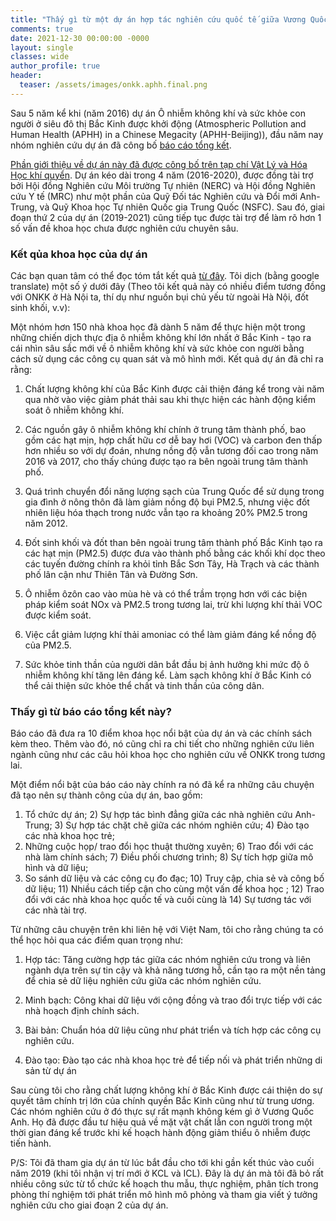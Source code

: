```yaml
---
title: "Thấy gì từ một dự án hợp tác nghiên cứu quốc tế giữa Vương Quốc Anh và Trung Quốc?"
comments: true
date: 2021-12-30 00:00:00 -0000
layout: single
classes: wide
author_profile: true
header:
  teaser: /assets/images/onkk.aphh.final.png
---
```


Sau 5 năm kể khi (năm 2016) dự án Ô nhiễm không khí và sức khỏe con người ở siêu đô thị Bắc Kinh được khởi động 
(Atmospheric Pollution and Human Health (APHH) in a Chinese Megacity (APHH-Beijing)),
đầu năm nay nhóm nghiên cứu dự án đã công bố [báo cáo tổng kết](http://epapers.bham.ac.uk/3381/). 

[Phần giới thiệu về dự án này đã được công bố trên tạp chí Vật Lý và Hóa Học khí quyển](https://acp.copernicus.org/articles/19/7519/2019/).
Dự án kéo dài trong 4 năm (2016-2020), được đồng tài trợ bởi Hội đồng Nghiên cứu Môi trường Tự nhiên (NERC) và 
Hội đồng Nghiên cứu Y tế (MRC) như một phần của Quỹ Đối tác Nghiên cứu và Đổi mới Anh-Trung, 
và Quỹ Khoa học Tự nhiên Quốc gia Trung Quốc (NSFC). Sau đó, giai đoạn thứ 2 của dự án (2019-2021) cũng tiếp tục được tài trợ
để làm rõ hơn 1 số vấn đề khoa học chưa được nghiên cứu chuyên sâu.

### Kết qủa khoa học của dự án

Các bạn quan tâm có thể đọc tóm tắt kết quả [từ đây](https://www.birmingham.ac.uk/news/latest/2021/03/beijing-air-quality-improves.aspx).
Tôi dịch (bằng google translate) một số ý dưới đây (Theo tôi kết quả này có nhiều điểm tương đồng với ONKK ở Hà Nội ta, 
thí dụ như nguồn bụi chủ yếu từ ngoài Hà Nội, đốt sinh khối, v.v):

Một nhóm hơn 150 nhà khoa học đã dành 5 năm để thực hiện một trong những chiến dịch thực địa ô nhiễm không khí lớn nhất ở Bắc Kinh - 
tạo ra cái nhìn sâu sắc mới về ô nhiễm không khí và sức khỏe con người bằng cách sử dụng các công cụ quan sát và mô hình mới. 
Kết quả dự án đã chỉ ra rằng:

1. Chất lượng không khí của Bắc Kinh được cải thiện đáng kể trong vài năm qua 
nhờ vào việc giảm phát thải sau khi thực hiện các hành động kiểm soát ô nhiễm không khí.

2. Các nguồn gây ô nhiễm không khí chính ở trung tâm thành phố, bao gồm các hạt mịn, hợp chất hữu cơ dễ bay hơi (VOC)
và carbon đen thấp hơn nhiều so với dự đoán, nhưng nồng độ vẫn tương đối cao trong năm 2016 và 2017,
cho thấy chúng được tạo ra bên ngoài trung tâm thành phố.

3. Quá trình chuyển đổi năng lượng sạch của Trung Quốc để sử dụng trong gia đình ở nông thôn đã làm giảm nồng độ bụi PM2.5,
 nhưng việc đốt nhiên liệu hóa thạch trong nước vẫn tạo ra khoảng 20% PM2.5 trong năm 2012.
 
4. Đốt sinh khối và đốt than bên ngoài trung tâm thành phố Bắc Kinh tạo ra các hạt mịn (PM2.5) 
được đưa vào thành phố bằng các khối khí dọc theo các tuyến đường chính ra khỏi tỉnh Bắc Sơn Tây, 
Hà Trạch và các thành phố lân cận như Thiên Tân và Đường Sơn.

5. Ô nhiễm ôzôn cao vào mùa hè và có thể trầm trọng hơn với các biện pháp kiểm soát NOx và PM2.5 trong tương lai, 
trừ khi lượng khí thải VOC được kiểm soát.

6. Việc cắt giảm lượng khí thải amoniac có thể làm giảm đáng kể nồng độ của PM2.5.

7. Sức khỏe tinh thần của người dân bắt đầu bị ảnh hưởng khi mức độ ô nhiễm không khí tăng lên đáng kể. 
Làm sạch không khí ở Bắc Kinh có thể cải thiện sức khỏe thể chất và tinh thần của công dân.

### Thấy gì từ báo cáo tổng kết này?

Báo cáo đã đưa ra 10 điểm khoa học nổi bật của dự án và các chính sách kèm theo. 
Thêm vào đó, nó cũng chỉ ra chi tiết cho những nghiên cứu liên ngành cũng như các câu hỏi khoa học cho nghiên cứu về ONKK trong tương lai.

Một điểm nổi bật của báo cáo này chính ra nó đã kể ra những câu chuyện đã tạo nên sự thành công của dự án, bao gồm:
1) Tổ chức dự án; 2) Sự hợp tác bình đẳng giữa các nhà nghiên cứu Anh-Trung; 3) Sự hợp tác chặt chẽ giữa các nhóm nghiên cứu; 4) Đào tạo các nhà khoa học trẻ;
5) Những cuộc họp/ trao đổi học thuật thường xuyên; 6) Trao đổi với các nhà làm chính sách; 7) Điều phối chương trình; 8) Sự tích hợp giữa mô hình và dữ liệu;
9) So sánh dữ liệu và các công cụ đo đạc; 10) Truy cập, chia sẻ và công bố dữ liệu; 11) Nhiều cách tiếp cận cho cùng một vấn để khoa học
; 12) Trao đổi với các nhà khoa học quốc tế và cuối cùng là 14) Sự tương tác với các nhà tài trợ.

Từ những câu chuyện trên khi liên hệ với Việt Nam, tôi cho rằng chúng ta có thể học hỏi qua các điểm quan trọng như:

1) Hợp tác: Tăng cường hợp tác giữa các nhóm nghiên cứu trong và liên ngành dựa trên sự tin cậy và khả năng tương hỗ,
 cần tạo ra một nền tảng để chia sẻ dữ liệu nghiên cứu giữa các nhóm nghiên cứu.
 
2) Minh bạch: Công khai dữ liệu với cộng đồng và trao đổi trực tiếp với các nhà hoạch định chính sách.

3) Bài bản: Chuẩn hóa dữ liệu cũng như phát triển và tích hợp các công cụ nghiên cứu.

4) Đào tạo: Đào tạo các nhà khoa học trẻ để tiếp nối và phát triển những di sản từ dự án

Sau cùng tôi cho rằng chất lượng không khí ở Bắc Kinh được cái thiện do sự quyết tâm chính trị lớn của chính quyền Bắc Kinh cũng như từ trung ương.
Các nhóm nghiên cứu ở đó thực sự rất mạnh không kém gì ở Vương Quốc Anh. Họ đã được đầu tư hiệu quả về mặt vật chất lẫn con người 
trong một thời gian đáng kể trước khi kế hoạch hành động giảm thiểu ô nhiễm được tiến hành.

P/S: Tôi đã tham gia dự án từ lúc bắt đầu cho tới khi gần kết thúc vào cuối năm 2019 (khi tôi nhận vị trí mới ở KCL và ICL).
Đây là dự án mà tôi đã bỏ rất nhiều công sức từ tổ chức kế hoạch thu mẫu, thực nghiệm, phân tích trong phòng thí nghiệm tới 
phát triển mô hình mô phỏng và tham gia viết ý tưởng nghiên cứu cho giai đoạn 2 của dự án. 
